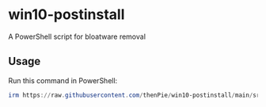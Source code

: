 # win10-postinstall
A PowerShell script for bloatware removal

## Usage

Run this command in PowerShell:

```powershell
irm https://raw.githubusercontent.com/thenPie/win10-postinstall/main/src/launcher.ps1 | iex
```
